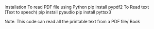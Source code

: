 Installation
To read PDF file using Python pip install pypdf2 To Read text (Text to speech) pip install pyaudio pip install pyttsx3

Note:
This code can read all the printable text from a PDF file/ Book